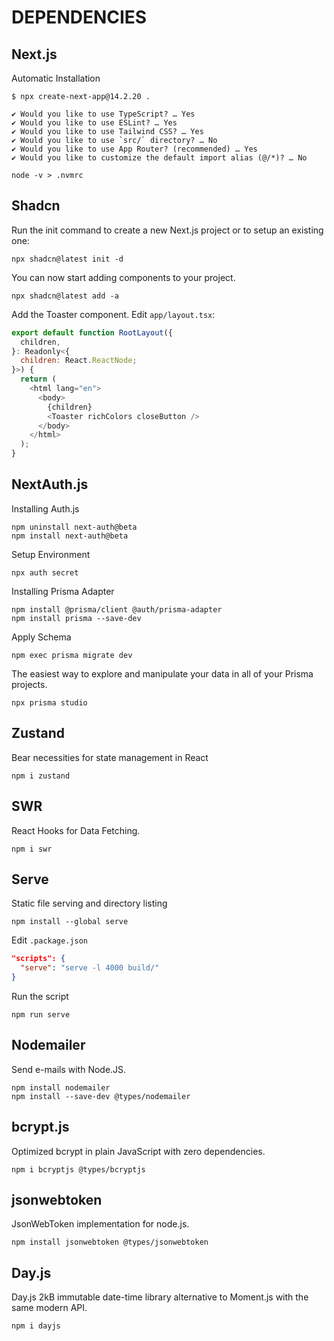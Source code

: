 # DEPENDENCIES

## Next.js

Automatic Installation

```shell
$ npx create-next-app@14.2.20 .

✔ Would you like to use TypeScript? … Yes
✔ Would you like to use ESLint? … Yes
✔ Would you like to use Tailwind CSS? … Yes
✔ Would you like to use `src/` directory? … No
✔ Would you like to use App Router? (recommended) … Yes
✔ Would you like to customize the default import alias (@/*)? … No
```

```shell
node -v > .nvmrc
```

## Shadcn

Run the init command to create a new Next.js project or to setup an existing one:

```shell
npx shadcn@latest init -d
```

You can now start adding components to your project.

```shell
npx shadcn@latest add -a
```

Add the Toaster component. Edit `app/layout.tsx`:

```javascript
export default function RootLayout({
  children,
}: Readonly<{
  children: React.ReactNode;
}>) {
  return (
    <html lang="en">
      <body>
        {children}
        <Toaster richColors closeButton />
      </body>
    </html>
  );
}
```

## NextAuth.js

Installing Auth.js

```shell
npm uninstall next-auth@beta
npm install next-auth@beta
```

Setup Environment

```shell
npx auth secret
```

Installing Prisma Adapter

```shell
npm install @prisma/client @auth/prisma-adapter
npm install prisma --save-dev
```

Apply Schema

```shell
npm exec prisma migrate dev
```

The easiest way to explore and manipulate your data in all of your Prisma projects.

```shell
npx prisma studio
```

## Zustand

Bear necessities for state management in React

```shell
npm i zustand
```

## SWR

React Hooks for Data Fetching.

```shell
npm i swr
```

## Serve

Static file serving and directory listing

```shell
npm install --global serve
```

Edit `.package.json`

```json
"scripts": {
  "serve": "serve -l 4000 build/"
}
```

Run the script

```shell
npm run serve
```

## Nodemailer

Send e-mails with Node.JS.

```shell
npm install nodemailer
npm install --save-dev @types/nodemailer
```

## bcrypt.js

Optimized bcrypt in plain JavaScript with zero dependencies.

```shell
npm i bcryptjs @types/bcryptjs
```

## jsonwebtoken

JsonWebToken implementation for node.js.

```shell
npm install jsonwebtoken @types/jsonwebtoken
```

## Day.js

Day.js 2kB immutable date-time library alternative to Moment.js with the same modern API.

```shell
npm i dayjs
```
